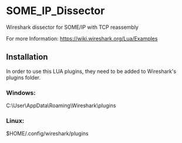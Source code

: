 # SOME_IP_Dissector
Wireshark dissector for SOME/IP with TCP reassembly

For more Information: https://wiki.wireshark.org/Lua/Examples

## Installation
In order to use this LUA plugins, they need to be added to Wireshark's plugins folder.

### Windows: 
C:\User\AppData\Roaming\Wireshark\plugins
### Linux: 
$HOME/.config/wireshark/plugins
